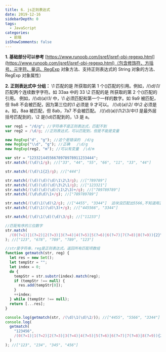 ```yaml
---
title: 6. js正则表达式
date: 2019-12-16
sidebarDepth: 0
tags:
  - JavaScript
categories:
  - 前端
isShowComments: false
---
```


**1. 基础部分可以参考**
[https://www.runoob.com/jsref/jsref-obj-regexp.html](https://www.runoob.com/jsref/jsref-obj-regexp.html)（包含修饰符、方括号、元字符、量词、RegExp 对象方法、支持正则表达式的 String 对象的方法、RegExp 对象属性）

**2. 正则表达式中 分组：**
\1 匹配的是 所获取的第 1 个()匹配的引用。例如，/(\d)\1/ 匹配两个连续数字字符。如 33aa 中的 33
\2 匹配的是 所获取的第 2 个()匹配的引用。
例如，/(\d)(a)\1/ 中，\1 必须匹配和第一个一样的数字。如 9a9 被匹配，但 9a8 不会被匹配，因为第三位的\1 必须是 9 才可以。
/(\d)(a)\2/ 中\2 必须是 a，如，8aa 被匹配，但 8ab，7a7 不会被匹配。
/((\d)(a))\1\2\3/中\1 是最外层括号匹配到的，\2 是(\d)匹配到的，\3 是 a。

```js
var reg1 = "/d/g"; //字符串不是正则表达式，匹配不到
var reg2 = /\d/g; //正则表达式，可以匹配到，但是不能是变量

new RegExp("d", "g"); //这个是错误的  /d/g
new RegExp("\\d", "g"); //正确   /\d/g
new RegExp(reg2, "m"); //可以有变量  /\d/m

var str = "12332144556678978978911233444";
str.match(/(\d)\1/g); //["33", "44", "55", "66", "11", "33", "44"]

str.match(/(\d)\1{2}/g); //["444"]

str.match(/(\d)(\d)(\d)\1\2\3/g); //["789789"]
str.match(/(\d)(\d)(\d)\3\2\1/g); //["123321"]
str.match(/(\d)(\d)(\d)(\1\2\3)+/g); //["789789789"]
str.match(/(\d\d\d)\1+/g); //["789789789"]

str.match(/(\d)\1(\d)\2/g); //["4455", "3344"]  这块没匹配出5566,不知道用正则如何解决，哪位大牛知道回复下。所以最后只想到了用js解决
str.match(/(\d)\1((\d)\3)+/g); //["445566", "3344"]

str.match(/(\d)\1(\d)(\d)\3/g); //["11233"]

//匹配有序的三位数字
str.match(
  /(0(?=1)|1(?=2)|2(?=3)|3(?=4)|4(?=5)|5(?=6)|6(?=7)|7(?=8)|8(?=9)){2}\d/g
); //["123", "678", "789", "789", "123"]

//str是字符串，reg是正则表达式。返回所有匹配项数组
function getmatch(str, reg) {
  let res = new Set();
  let tempStr = "";
  let index = 0;
  do {
    tempStr = str.substr(index).match(reg);
    if (tempStr !== null) {
      res.add(tempStr[0]);
    }
    ++index;
  } while (tempStr !== null);
  return [...res];
}

console.log(getmatch(str, /(\d)\1(\d)\2/)); //["4455", "5566", "3344"]
console.log(
  getmatch(
    "123456",
    /(0(?=1)|1(?=2)|2(?=3)|3(?=4)|4(?=5)|5(?=6)|6(?=7)|7(?=8)|8(?=9)){2}\d/
  )
); //["123", "234", "345", "456"]
```
